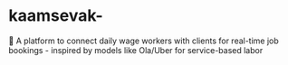 # kaamsevak-
🤝 A platform to connect daily wage workers with clients for real-time job bookings - inspired by models like Ola/Uber for service-based labor
